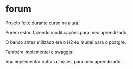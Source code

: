 # forum


Projeto feito durante curso na alura.

Porém estou fazendo modificações para meu aprendizado.

O banco antes utilizado era o H2 eu mudei para o postgre.

Também implementei o swagger.

Vou implementar outras classes, para meu aprendizado.
